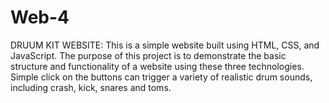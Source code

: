 # Web-4
DRUUM KIT WEBSITE: This is a simple website built using HTML, CSS, and JavaScript. The purpose of this project is to demonstrate the basic structure and functionality of a website using these three technologies. Simple click on the buttons can trigger a variety of realistic drum sounds, including crash, kick, snares and toms.
